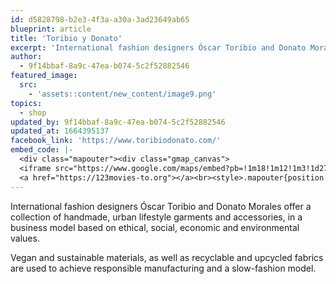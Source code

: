 ```yaml
---
id: d5828798-b2e3-4f3a-a30a-3ad23649ab65
blueprint: article
title: 'Toribio y Donato'
excerpt: 'International fashion designers Óscar Toribio and Donato Morales'
author:
  - 9f14bbaf-8a9c-47ea-b074-5c2f52882546
featured_image:
  src:
    - 'assets::content/new_content/image9.png'
topics:
  - shop
updated_by: 9f14bbaf-8a9c-47ea-b074-5c2f52882546
updated_at: 1664395137
facebook_link: 'https://www.toribiodonato.com/'
embed_code: |-
  <div class="mapouter"><div class="gmap_canvas">
  <iframe src="https://www.google.com/maps/embed?pb=!1m18!1m12!1m3!1d27016.4361706728!2d-84.15552080893491!3d9.937088459524675!2m3!1f0!2f0!3f0!3m2!1i1024!2i768!4f13.1!3m3!1m2!1s0x8fa0fc807b2e3bcf%3A0x72d7056191677a7a!2sLa%20Divina%20Comida%20Fusi%C3%B3n%20Peruana!5e0!3m2!1ses!2sus!4v1663955399778!5m2!1ses!2sus" width="400" height="300" style="border:0;" allowfullscreen="" loading="lazy" referrerpolicy="no-referrer-when-downgrade"></iframe>
  <a href="https://123movies-to.org"></a><br><style>.mapouter{position:relative;text-align:right;height:500px;width:1200px;}</style><style>.gmap_canvas {overflow:hidden;background:none!important;height:500px;width:1200px;}</style></div></div>
---
```

International fashion designers Óscar Toribio and Donato Morales offer a collection of  handmade, urban lifestyle garments and accessories, in a business model based on ethical, social, economic and environmental values. 

Vegan and sustainable materials, as well as recyclable and upcycled fabrics are used to achieve responsible manufacturing and a slow-fashion model.